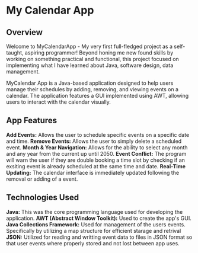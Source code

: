 # My Calendar App

## Overview
Welcome to MyCalendarApp - My very first full-fledged project as a self-taught, aspiring programmer! Beyond honing me new found skills by working on something practical and functional, this project focused on implementing what I have learned about Java, software design, data management.  

MyCalendar App is a Java-based application designed to help users manage their schedules by adding, removing, and viewing events on a calendar. The application features a GUI implemented using AWT, allowing users to interact with the calendar visually.

## App Features
**Add Events:** Allows the user to schedule specific events on a specific date and time.
**Remove Events:** Allows the user to simply delete a scheduled event.
**Month & Year Navigation:** Allows for the ability to select any month and any year from the current up until 2050.
**Event Conflict:** The program will warn the user if they are double booking a time slot by checking if an exsiting event is already scheduled at the same time and date.
**Real-Time Updating:** The calendar interface is immediately updated following the removal or adding of a event.

## Technologies Used
**Java:** This was the core programming language used for developing the application.
**AWT (Abstract Window Toolkit):** Used to create the app's GUI.
**Java Collections Framework:** Used for management of the users events. Specifically by utilizing a map structure for efficient starage and retrival
**JSON:** Utilized for reading and writting event data to files in JSON format so that user events where properly stored and not lost between app uses.

